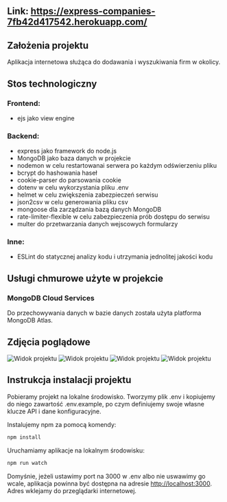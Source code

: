 ## Link: https://express-companies-7fb42d417542.herokuapp.com/

## Założenia projektu 

Aplikacja internetowa służąca do dodawania i wyszukiwania firm w okolicy.

## Stos technologiczny

### Frontend:
- ejs jako view engine

### Backend:
- express jako framework do node.js
- MongoDB jako baza danych w projekcie
- nodemon w celu restartowanai serwera po każdym odświerzeniu pliku
- bcrypt do hashowania haseł
- cookie-parser do parsowania cookie
- dotenv w celu wykorzystania pliku .env
- helmet w celu zwiększenia zabezpieczeń serwisu
- json2csv w celu generowania pliku csv
- mongoose dla zarządzania bazą danych MongoDB
- rate-limiter-flexible w celu zabezpieczenia prób dostępu do serwisu
- multer do przetwarzania danych wejscowych formularzy

### Inne:
- ESLint do statycznej analizy kodu i utrzymania jednolitej jakości kodu

## Usługi chmurowe użyte w projekcie

### MongoDB Cloud Services

Do przechowywania danych w bazie danych została użyta platforma MongoDB Atlas.

## Zdjęcia poglądowe

![Widok projektu](https://raw.githubusercontent.com/vertyll/express-firmy/main/screenshots/Zrzut%20ekranu%202024-02-4%20o%2011.25.34.png?token=GHSAT0AAAAAACLIFWJGRXOJZ7RMGWZAQK5WZN7OXRA)
![Widok projektu](https://raw.githubusercontent.com/vertyll/express-firmy/main/screenshots/Zrzut%20ekranu%202024-02-4%20o%2011.26.10.png?token=GHSAT0AAAAAACLIFWJG7ZDIZLUPNGAS7CBKZN7OYAA)
![Widok projektu](https://raw.githubusercontent.com/vertyll/express-firmy/main/screenshots/Zrzut%20ekranu%202024-02-4%20o%2011.26.33.png?token=GHSAT0AAAAAACLIFWJHPWE3ZXE6WXPEIIK2ZN7OYBQ)
![Widok projektu](https://raw.githubusercontent.com/vertyll/express-firmy/main/screenshots/Zrzut%20ekranu%202024-02-4%20o%2011.27.06.png?token=GHSAT0AAAAAACLIFWJGO2XOJ35HFAUF2TEWZN7OYCQ)

## Instrukcja instalacji projektu

Pobieramy projekt na lokalne środowisko.
Tworzymy plik .env i kopiujemy do niego zawartość .env.example, po czym definiujemy swoje własne klucze API i dane konfiguracyjne.

Instalujemy npm za pomocą komendy:

```bash
npm install
```

Uruchamiamy aplikacje na lokalnym środowisku:

```bash
npm run watch
```

Domyśnie, jeżeli ustawimy port na 3000 w .env albo nie uswawimy go wcale, aplikacja powinna być dostępna na adresie [http://localhost:3000](http://localhost:3000). Adres wklejamy do przeglądarki internetowej.
